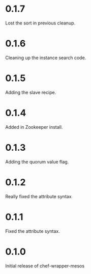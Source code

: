 # 0.1.7

Lost the sort in previous cleanup.

# 0.1.6

Cleaning up the instance search code.

# 0.1.5

Adding the slave recipe.

# 0.1.4

Added in Zookeeper install.

# 0.1.3

Adding the quorum value flag.

# 0.1.2

Really fixed the attribute syntax

# 0.1.1

Fixed the attribute syntax.

# 0.1.0

Initial release of chef-wrapper-mesos
